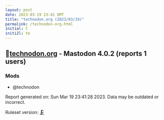 ```yaml
---
layout: post
date: 2023-03-19 23:41 GMT
title: "technodon.org (2023/03/19)"
permalink: /technodon-org.html
initial: t
initi2l: te
---
```


## 🐘[technodon.org](https://technodon.org) - Mastodon 4.0.2 (reports 1 users)

### Mods
 * @technodon

Report generated on: Sun Mar 19 23:41:28 2023. Data may be outdated or incorrect.

Ruleset version: [🗜](/version-clamp)
